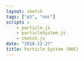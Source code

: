 ```yaml
---
layout: sketch
tags: ["p5", "noc"]
scripts : 
    - particle.js
    - particleSystem.js
    - sketch.js
date: "2018-12-27"
title: Particle System (NOC)
---
```

